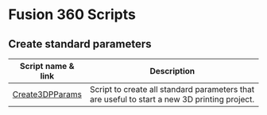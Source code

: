 # Fusion 360 Scripts

## Create standard parameters

| Script name & link | Description |
|:------------------:|-------------|
| [Create3DPParams](./fusion360_scripts/Create3DPParams.py) | Script to create all standard parameters that are useful to start a new 3D printing project. |
